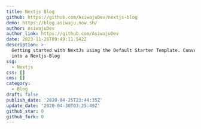 ```yaml
---
title: Nextjs Blog
github: https://github.com/AsiwajuDev/nextjs-blog
demo: https://blog.asiwaju.now.sh/
author: AsiwajuDev
author_link: https://github.com/AsiwajuDev
date: 2023-11-26T09:49:11.542Z
description: >-
  Getting started with NextJs using the Default Starter Template. Converted it
  into a Nextjs-Blog
ssg:
  - Nextjs
css: []
cms: []
category:
  - Blog
draft: false
publish_date: '2020-04-25T23:44:35Z'
update_date: '2020-04-30T03:25:49Z'
github_star: 0
github_fork: 0
---
```

